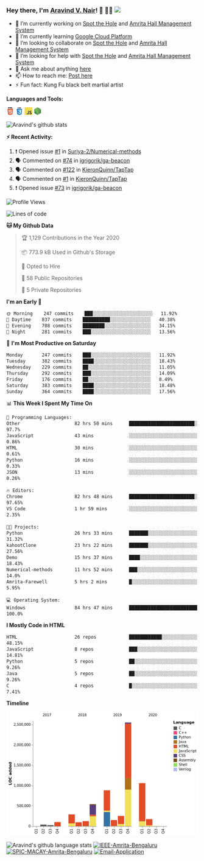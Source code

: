 ### Hey there, I'm [Aravind V. Nair](https://AravindVNair99.github.io)! 👋 👨‍💻 ![](https://komarev.com/ghpvc/?username=AravindVNair99&label=Profile+Views)

- 🔭 I’m currently working on [Spot the Hole](https://github.com/AravindVNair99/Spot-the-Hole) and [Amrita Hall Management System](https://github.com/AravindVNair99/Hall-Management-System)
- 🌱 I’m currently learning [Google Cloud Platform](https://cloud.google.com)
- 👯 I’m looking to collaborate on [Spot the Hole](https://github.com/AravindVNair99/Spot-the-Hole) and [Amrita Hall Management System](https://github.com/AravindVNair99/Hall-Management-System)
- 🤔 I’m looking for help with [Spot the Hole](https://github.com/AravindVNair99/Spot-the-Hole) and [Amrita Hall Management System](https://github.com/AravindVNair99/Hall-Management-System)
- 💬 Ask me about anything [here](https://github.com/AravindVNair99/AravindVNair99/issues)
- 📫 How to reach me: [Post here](https://github.com/AravindVNair99/AravindVNair99/issues)
- ⚡ Fun fact: Kung Fu black belt martial artist

**Languages and Tools:**

<code><img height="20px" src="https://raw.githubusercontent.com/github/explore/80688e429a7d4ef2fca1e82350fe8e3517d3494d/topics/html/html.png"></code>
<code><img height="20px" src="https://raw.githubusercontent.com/github/explore/80688e429a7d4ef2fca1e82350fe8e3517d3494d/topics/css/css.png"></code>
<code><img height="20px" src="https://raw.githubusercontent.com/github/explore/80688e429a7d4ef2fca1e82350fe8e3517d3494d/topics/javascript/javascript.png"></code>
<code><img height="20px" src="https://raw.githubusercontent.com/github/explore/80688e429a7d4ef2fca1e82350fe8e3517d3494d/topics/nodejs/nodejs.png"></code>

![Aravind's github stats](https://github-readme-stats.vercel.app/api?username=AravindVNair99&show_icons=true&include_all_commits=true&count_private=true)

**:zap: Recent Activity:**

<!--START_SECTION:activity-->
1. ❗️ Opened issue [#1](https://github.com//Suriya-2/Numerical-methods/issues/1) in [Suriya-2/Numerical-methods](https://github.com//Suriya-2/Numerical-methods)
2. 🗣 Commented on [#74](https://github.com//igrigorik/ga-beacon/issues/74) in [igrigorik/ga-beacon](https://github.com//igrigorik/ga-beacon)
3. 🗣 Commented on [#122](https://github.com//KieronQuinn/TapTap/issues/122) in [KieronQuinn/TapTap](https://github.com//KieronQuinn/TapTap)
4. 🗣 Commented on [#1](https://github.com//KieronQuinn/TapTap/issues/1) in [KieronQuinn/TapTap](https://github.com//KieronQuinn/TapTap)
5. ❗️ Opened issue [#73](https://github.com//igrigorik/ga-beacon/issues/73) in [igrigorik/ga-beacon](https://github.com//igrigorik/ga-beacon)
<!--END_SECTION:activity-->
<!--START_SECTION:waka-->
![Profile Views](http://img.shields.io/badge/Profile%20Views-183-blue)

![Lines of code](https://img.shields.io/badge/From%20Hello%20World%20I%27ve%20Written-125.7%20million%20lines%20of%20code-blue)

**🐱 My Github Data** 

> 🏆 1,129 Contributions in the Year 2020
 > 
> 📦 773.9 kB Used in Github's Storage 
 > 
> 💼 Opted to Hire
 > 
> 📜 58 Public Repositories
 > 
> 🔑 5 Private Repositories 

**I'm an Early 🐤** 

```text
🌞 Morning    247 commits    ███░░░░░░░░░░░░░░░░░░░░░░   11.92% 
🌆 Daytime    837 commits    ██████████░░░░░░░░░░░░░░░   40.38% 
🌃 Evening    708 commits    ████████░░░░░░░░░░░░░░░░░   34.15% 
🌙 Night      281 commits    ███░░░░░░░░░░░░░░░░░░░░░░   13.56%

```
📅 **I'm Most Productive on Saturday** 

```text
Monday       247 commits    ███░░░░░░░░░░░░░░░░░░░░░░   11.92% 
Tuesday      382 commits    ████░░░░░░░░░░░░░░░░░░░░░   18.43% 
Wednesday    229 commits    ██░░░░░░░░░░░░░░░░░░░░░░░   11.05% 
Thursday     292 commits    ███░░░░░░░░░░░░░░░░░░░░░░   14.09% 
Friday       176 commits    ██░░░░░░░░░░░░░░░░░░░░░░░   8.49% 
Saturday     383 commits    ████░░░░░░░░░░░░░░░░░░░░░   18.48% 
Sunday       364 commits    ████░░░░░░░░░░░░░░░░░░░░░   17.56%

```


📊 **This Week I Spent My Time On** 

```text
💬 Programming Languages: 
Other                    82 hrs 50 mins      ████████████████████████░   97.7% 
JavaScript               43 mins             ░░░░░░░░░░░░░░░░░░░░░░░░░   0.86% 
HTML                     30 mins             ░░░░░░░░░░░░░░░░░░░░░░░░░   0.61% 
Python                   16 mins             ░░░░░░░░░░░░░░░░░░░░░░░░░   0.33% 
JSON                     13 mins             ░░░░░░░░░░░░░░░░░░░░░░░░░   0.26%

🔥 Editors: 
Chrome                   82 hrs 48 mins      ████████████████████████░   97.65% 
VS Code                  1 hr 59 mins        ░░░░░░░░░░░░░░░░░░░░░░░░░   2.35%

🐱‍💻 Projects: 
Python                   26 hrs 33 mins      ███████░░░░░░░░░░░░░░░░░░   31.32% 
kahootClone              23 hrs 22 mins      ███████░░░░░░░░░░░░░░░░░░   27.56% 
Demo                     15 hrs 37 mins      ████░░░░░░░░░░░░░░░░░░░░░   18.43% 
Numerical-methods        11 hrs 52 mins      ███░░░░░░░░░░░░░░░░░░░░░░   14.0% 
Amrita-Farewell          5 hrs 2 mins        █░░░░░░░░░░░░░░░░░░░░░░░░   5.95%

💻 Operating System: 
Windows                  84 hrs 47 mins      █████████████████████████   100.0%

```

**I Mostly Code in HTML** 

```text
HTML                     26 repos            ████████████░░░░░░░░░░░░░   48.15% 
JavaScript               8 repos             ███░░░░░░░░░░░░░░░░░░░░░░   14.81% 
Python                   5 repos             ██░░░░░░░░░░░░░░░░░░░░░░░   9.26% 
Java                     5 repos             ██░░░░░░░░░░░░░░░░░░░░░░░   9.26% 
C                        4 repos             █░░░░░░░░░░░░░░░░░░░░░░░░   7.41%

```


**Timeline**

![Chart not found](https://github.com/aravindvnair99/aravindvnair99/blob/master/charts/bar_graph.png) 


<!--END_SECTION:waka-->
![Aravind's github language stats](https://github-readme-stats.vercel.app/api/top-langs/?username=AravindVNair99&layout=compact)
[![IEEE-Amrita-Bengaluru](https://github-readme-stats.vercel.app/api/pin/?username=AravindVNair99&repo=IEEE-Amrita-Bengaluru)](https://github.com/AravindVNair99/IEEE-Amrita-Bengaluru)
[![SPIC-MACAY-Amrita-Bengaluru](https://github-readme-stats.vercel.app/api/pin/?username=AravindVNair99&repo=SPIC-MACAY-Amrita-Bengaluru)](https://github.com/AravindVNair99/SPIC-MACAY-Amrita-Bengaluru)
[![Email-Application](https://github-readme-stats.vercel.app/api/pin/?username=AravindVNair99&repo=Email-Application)](https://github.com/AravindVNair99/Email-Application)
